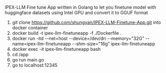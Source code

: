 IPEX-LLM Fine tune App written in Golang to let you finetune model with huggingface datasets using Intel GPU and convert it to GGUF format

1. git clone https://github.com/shungyan/IPEX-LLM-Finetune-App.git into docker container
2. docker build -t ipex-llm-finetuneapp -f ./Dockerfile .
3. docker run -itd --net=host --device=/dev/dri --memory="32G" --name=ipex-llm-finetuneapp --shm-size="16g" ipex-llm-finetuneapp
4. docker exec -it ipex-llm-finetuneapp bash
5. cd /app
6. go run main.go
7. go to localhost:12345
   

